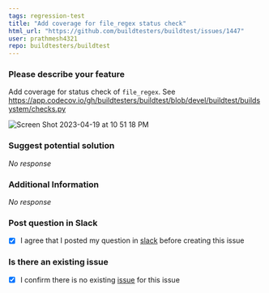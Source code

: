 ```yaml
---
tags: regression-test
title: "Add coverage for file_regex status check"
html_url: "https://github.com/buildtesters/buildtest/issues/1447"
user: prathmesh4321
repo: buildtesters/buildtest
---
```


### Please describe your feature

Add coverage for status check of `file_regex`. See https://app.codecov.io/gh/buildtesters/buildtest/blob/devel/buildtest/buildsystem/checks.py

![Screen Shot 2023-04-19 at 10 51 18 PM](https://user-images.githubusercontent.com/35829130/233270292-dd000727-67ed-4d7b-9efc-878efe050793.png)


### Suggest potential solution

_No response_

### Additional Information

_No response_

### Post question in Slack

- [X] I agree that I posted my question in [slack](https://hpcbuildtest.slack.com/) before creating this issue

### Is there an existing issue

- [X] I confirm there is no existing [issue](https://github.com/buildtesters/buildtest/issues) for this issue